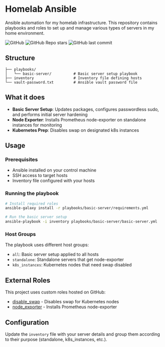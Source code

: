 # Homelab Ansible

Ansible automation for my homelab infrastructure. This repository contains playbooks and roles to set up and manage various types of servers in my home environment.

![GitHub](https://img.shields.io/github/license/diedomin/homelab-ansible?style=flat-square)
![GitHub Repo stars](https://img.shields.io/github/stars/diedomin/homelab-ansible?style=flat-square)
![GitHub last commit](https://img.shields.io/github/last-commit/diedomin/homelab-ansible?style=flat-square)

## Structure

```
├── playbooks/
│   └── basic-server/          # Basic server setup playbook
├── inventory                  # Inventory file defining hosts
└── vault-password.txt         # Ansible vault password file
```

## What it does

- **Basic Server Setup**: Updates packages, configures passwordless sudo, and performs initial server hardening
- **Node Exporter**: Installs Prometheus node-exporter on standalone instances for monitoring
- **Kubernetes Prep**: Disables swap on designated k8s instances

## Usage

### Prerequisites

- Ansible installed on your control machine
- SSH access to target hosts
- Inventory file configured with your hosts

### Running the playbook

```bash
# Install required roles
ansible-galaxy install -r playbooks/basic-server/requirements.yml

# Run the basic server setup
ansible-playbook -i inventory playbooks/basic-server/basic-server.yml
```

### Host Groups

The playbook uses different host groups:
- `all`: Basic server setup applied to all hosts
- `standalone`: Standalone servers that get node-exporter
- `k8s_instances`: Kubernetes nodes that need swap disabled

## External Roles

This project uses custom roles hosted on GitHub:
- [disable_swap](https://github.com/diedomin/ansible.disable_swap) - Disables swap for Kubernetes nodes
- [node_exporter](https://github.com/diedomin/ansible.node-exporter) - Installs Prometheus node-exporter

## Configuration

Update the `inventory` file with your server details and group them according to their purpose (standalone, k8s_instances, etc.).
